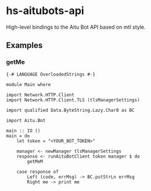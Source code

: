 # hs-aitubots-api

High-level bindings to the Aitu Bot API based on mtl style.

## Examples

### getMe

```
{-# LANGUAGE OverloadedStrings #-}

module Main where

import Network.HTTP.Client
import Network.HTTP.Client.TLS (tlsManagerSettings)

import qualified Data.ByteString.Lazy.Char8 as BC

import Aitu.Bot

main :: IO ()
main = do
    let token = "<YOUR_BOT_TOKEN>"

    manager <- newManager tlsManagerSettings
    response <- runAituBotClient token manager $ do 
        getMeM

    case response of
        Left (code, errMsg) -> BC.putStrLn errMsg
        Right me -> print me
```

